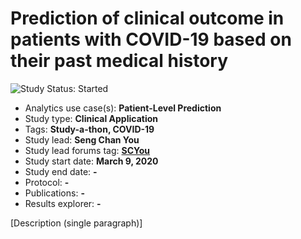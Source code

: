 Prediction of clinical outcome in patients with COVID-19 based on their past medical history
=============

<img src="https://img.shields.io/badge/Study%20Status-Started-blue.svg" alt="Study Status: Started">

- Analytics use case(s): **Patient-Level Prediction**
- Study type: **Clinical Application**
- Tags: **Study-a-thon, COVID-19**
- Study lead: **Seng Chan You**
- Study lead forums tag: **[SCYou](https://forums.ohdsi.org/u/SCYou)**
- Study start date: **March 9, 2020**
- Study end date: **-**
- Protocol: **-**
- Publications: **-**
- Results explorer: **-**

[Description (single paragraph)]
